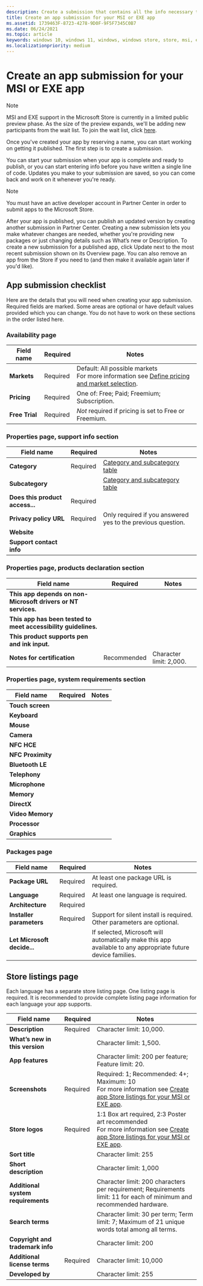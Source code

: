 ```yaml
---
description: Create a submission that contains all the info necessary to publish your MSI or EXE app on the Microsoft Store.
title: Create an app submission for your MSI or EXE app
ms.assetid: 1739463F-8723-4278-9D0F-9F5F7345C0B7
ms.date: 06/24/2021
ms.topic: article
keywords: windows 10, windows 11, windows, windows store, store, msi, exe, unpackaged, unpackaged app, desktop app, traditional desktop app, win32
ms.localizationpriority: medium
---
```


# Create an app submission for your MSI or EXE app

> [!NOTE]
> MSI and EXE support in the Microsoft Store is currently in a limited public preview phase. As the size of the preview expands, we'll be adding new participants from the wait list. To join the wait list, click [here](https://aka.ms/storepreviewwaitlist).

Once you've created your app by reserving a name, you can start working on getting it published. The first step is to create a submission.

You can start your submission when your app is complete and ready to publish, or you can start entering info before you have written a single line of code. Updates you make to your submission are saved, so you can come back and work on it whenever you're ready.

> [!NOTE]
> You must have an active developer account in Partner Center in order to submit apps to the Microsoft Store.

After your app is published, you can publish an updated version by creating another submission in Partner Center. Creating a new submission lets you make  whatever changes are needed, whether you're providing new packages or just changing details such as What’s new or Description. To create a new submission for a published app, click Update next to the most recent submission shown on its Overview page. You can also remove an app from the Store if you need to (and then make it available again later if you'd like).

## App submission checklist

Here are the details that you will need when creating your app submission. Required fields are marked. Some areas are optional or have default values provided which you can change. You do not have to work on these sections in the order listed here.

### Availability page

| Field name     | Required   | Notes |
|----------------|------------|-------|
| **Markets**    | Required   | Default: All possible markets<br>For more information see [Define pricing and market selection](../define-market-selection.md). |
| **Pricing**    | Required   | One of: Free; Paid; Freemium; Subscription. |
| **Free Trial** | Required   | *Not* required if pricing is set to Free or Freemium. |

### Properties page, support info section

| Field name                      | Required | Notes |
|---------------------------------|----------|-------|
| **Category**                    | Required | [Category and subcategory table](enter-app-properties.md) |
| **Subcategory**                 |          | [Category and subcategory table](enter-app-properties.md) |
| **Does this product access...** | Required |       |
| **Privacy policy URL**          | Required | Only required if you answered yes to the previous question. |
| **Website**                     |          |       |
| **Support contact info**        |          |       |

### Properties page, products declaration section

| Field name                                                     | Required    | Notes |
|----------------------------------------------------------------|-------------|-------|
| **This app depends on non-Microsoft drivers or NT services.**  |             |       |
| **This app has been tested to meet accessibility guidelines.** |             |       |
| **This product supports pen and ink input.**                   |             |       |
| **Notes for certification**                                    | Recommended | Character limit: 2,000. |

### Properties page, system requirements section

| Field name                  | Required | Notes |
|-----------------------------|----------|-------|
| **Touch screen**            |          |       |
| **Keyboard**                |          |       |
| **Mouse**                   |          |       |
| **Camera**                  |          |       |
| **NFC HCE**                 |          |       |
| **NFC Proximity**           |          |       |
| **Bluetooth LE**            |          |       |
| **Telephony**               |          |       |
| **Microphone**              |          |       |
| **Memory**                  |          |       |
| **DirectX**                 |          |       |
| **Video Memory**            |          |       |
| **Processor**               |          |       |
| **Graphics**                |          |       |

### Packages page

| Field name                  | Required | Notes |
|-----------------------------|----------|-------|
| **Package URL**             | Required | At least one package URL is required. |
| **Language**                | Required | At least one language is required. |
| **Architecture**            | Required |       |
| **Installer parameters**    | Required | Support for silent install is required. Other parameters are optional. |
| **Let Microsoft decide...** |          | If selected, Microsoft will automatically make this app available to any appropriate future device families. |

## Store listings page

Each language has a separate store listing page. One listing page is required. It is recommended to provide complete listing page information for each language your app supports.

| Field name                         | Required | Notes |
|------------------------------------|----------|-------|
| **Description**                    | Required | Character limit: 10,000. |
| **What’s new in this version**     |          | Character limit: 1,500.  |
| **App features**                   |          | Character limit: 200 per feature; Feature limit: 20. |
| **Screenshots**                    | Required | Required: 1; Recommended: 4+; Maximum: 10<br>For more information see [Create app Store listings for your MSI or EXE app](create-app-store-listings.md). |
| **Store logos**                    | Required | 1:1 Box art required, 2:3 Poster art recommended<br>For more information see [Create app Store listings for your MSI or EXE app](create-app-store-listings.md).  |
| **Sort title**                     |          | Character limit: 255    |
| **Short description**              |          | Character limit: 1,000  |
| **Additional system requirements** |          | Character limit: 200 characters per requirement; Requirements limit: 11 for each of minimum and recommended hardware. |
| **Search terms**                   |          | Character limit: 30 per term; Term limit: 7; Maximum of 21 unique words total among all terms. |
| **Copyright and trademark info**   |          | Character limit: 200    |
| **Additional license terms**       | Required | Character limit: 10,000 |
| **Developed by**                   |          | Character limit: 255    |

